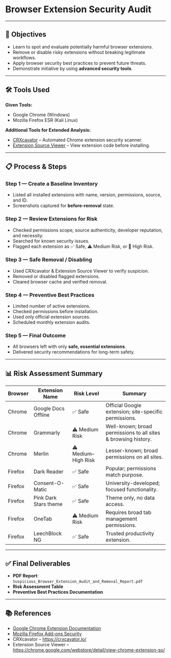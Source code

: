# Browser Extension Security Audit
---

## 🎯 Objectives
- Learn to spot and evaluate potentially harmful browser extensions.
- Remove or disable risky extensions without breaking legitimate workflows.
- Apply browser security best practices to prevent future threats.
- Demonstrate initiative by using **advanced security tools**.

---

## 🛠 Tools Used
**Given Tools:**
- Google Chrome (Windows)
- Mozilla Firefox ESR (Kali Linux)

**Additional Tools for Extended Analysis:**
- [CRXcavator](https://crxcavator.io/) – Automated Chrome extension security scanner.
- [Extension Source Viewer](https://chrome.google.com/webstore/detail/view-chrome-extension-so/) – View extension code before installing.

---

## 📋 Process & Steps
### Step 1 — Create a Baseline Inventory
- Listed all installed extensions with name, version, permissions, source, and ID.
- Screenshots captured for **before-removal** state.

### Step 2 — Review Extensions for Risk
- Checked permissions scope, source authenticity, developer reputation, and necessity.
- Searched for known security issues.
- Flagged each extension as ✅ Safe, ⚠ Medium Risk, or 🚨 High Risk.

### Step 3 — Safe Removal / Disabling
- Used CRXcavator & Extension Source Viewer to verify suspicion.
- Removed or disabled flagged extensions.
- Cleared browser cache and verified removal.

### Step 4 — Preventive Best Practices
- Limited number of active extensions.
- Checked permissions before installation.
- Used only official extension sources.
- Scheduled monthly extension audits.

### Step 5 — Final Outcome
- All browsers left with only **safe, essential extensions**.
- Delivered security recommendations for long-term safety.

---

## 📊 Risk Assessment Summary

| Browser | Extension Name | Risk Level | Summary |
|---|---|---|---|
| Chrome | Google Docs Offline | ✅ Safe | Official Google extension; site-specific permissions. |
| Chrome | Grammarly | ⚠ Medium Risk | Well-known; broad permissions to all sites & browsing history. |
| Chrome | Merlin | ⚠ Medium–High Risk | Lesser-known; broad permissions on all sites. |
| Firefox | Dark Reader | ✅ Safe | Popular; permissions match purpose. |
| Firefox | Consent-O-Matic | ✅ Safe | University-developed; focused functionality. |
| Firefox | Pink Dark Stars theme | ✅ Safe | Theme only, no data access. |
| Firefox | OneTab | ⚠ Medium Risk | Requires broad tab management permissions. |
| Firefox | LeechBlock NG | ✅ Safe | Trusted productivity extension. |

---

## ✅ Final Deliverables
- **PDF Report**: `Suspicious_Browser_Extension_Audit_and_Removal_Report.pdf`
- **Risk Assessment Table** 
- **Preventive Best Practices Documentation**

---

## 📚 References
- [Google Chrome Extension Documentation](https://developer.chrome.com/docs/extensions/)
- [Mozilla Firefox Add-ons Security](https://extensionworkshop.com/documentation/publish/add-on-security/)
- CRXcavator – https://crxcavator.io/
- Extension Source Viewer – https://chrome.google.com/webstore/detail/view-chrome-extension-so/

